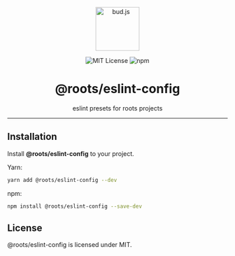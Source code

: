 <p align="center"><img src="https://cdn.roots.io/app/uploads/logo-bud.svg" height="100" alt="bud.js" /></p>

<p align="center">
  <img alt="MIT License" src="https://img.shields.io/github/license/roots/bud?color=%23525ddc&style=flat-square" />
  <img alt="npm" src="https://img.shields.io/npm/v/@roots/bud.svg?color=%23525ddc&style=flat-square" />
</p>

<h1 align="center"><strong>@roots/eslint-config</strong></h1>

<p align="center">
  eslint presets for roots projects
</p>

---

## Installation

Install **@roots/eslint-config** to your project.

Yarn:

```sh
yarn add @roots/eslint-config --dev
```

npm:

```sh
npm install @roots/eslint-config --save-dev
```

## License

@roots/eslint-config is licensed under MIT.
